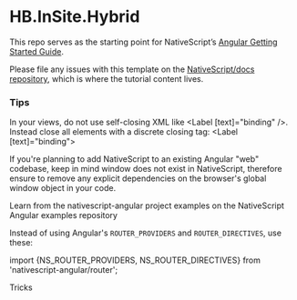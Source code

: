 # HB.InSite.Hybrid

This repo serves as the starting point for NativeScript’s [Angular Getting Started Guide](https://docs.nativescript.org/angular/tutorial/ng-chapter-0).

Please file any issues with this template on the [NativeScript/docs repository](https://github.com/nativescript/docs), which is where the tutorial content lives.

### Tips
 
In your views, do not use self-closing XML like <Label [text]="binding" />. Instead close all elements with a discrete closing tag: <Label [text]="binding"></Label> 

If you're planning to add NativeScript to an existing Angular "web" codebase, keep in mind window does not exist in NativeScript, therefore ensure to remove any explicit dependencies on the browser's global window object in your code.

Learn from the nativescript-angular project examples on the NativeScript Angular examples repository

Instead of using Angular's `ROUTER_PROVIDERS` and `ROUTER_DIRECTIVES`, use these:

import {NS_ROUTER_PROVIDERS, NS_ROUTER_DIRECTIVES} from 'nativescript-angular/router';
 

Tricks
